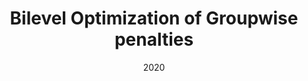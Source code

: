 ---
title: Bilevel Optimization of Groupwise penalties
layout: post
category: science
date: 2020

work-type: Paper
ref-authors: Frecon J., Saverio S., Pontil M.
ref-year: 2020
ref-title: Bolevel optimization of group-wise penalties
ref-journal: Unpublished
---